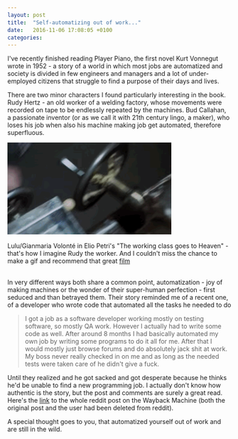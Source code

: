 ```yaml
---
layout: post
title:  "Self-automatizing out of work..."
date:   2016-11-06 17:08:05 +0100
categories:
---
```


<!-- La classe operaia Va in Paradiso + Baxter -->

I've recently finished reading Player Piano, the first novel Kurt Vonnegut wrote in 1952 - a story of a world in which most jobs are automatized and society is divided in few engineers and managers and a lot of under-employed citizens that struggle to find a purpose of their days and lives.

There are two minor characters I found particularly interesting in the book. Rudy Hertz - an old worker of a welding factory, whose movements were recorded on tape to be endlessly repeated by the machines. Bud Callahan, a passionate inventor (or as we call it with 21th century lingo, a maker), who loses his job when also his machine making job get automated, therefore superfluous.

![Lulu the tool - factory work](assets/classeOperaia-lulu.gif)
<figcaption>Lulu/Gianmaria Volonté in Elio Petri's "The working class goes to Heaven" - that's how I imagine Rudy the worker. And I couldn't miss the chance to make a gif and recommend that great <a href="https://en.wikipedia.org/wiki/The_Working_Class_Goes_to_Heaven">film</a></figcaption><br>


In very different ways both share a common point, automatization - joy of making machines or the wonder of their super-human perfection - first seduced and than betrayed them. Their story reminded me of a recent one, of a developer who wrote code that automated all the tasks he needed to do


 >I got a job as a software developer working mostly on testing software, so mostly QA work. However I actually had to write some code as well. After around 8 months I had basically automated my own job by writing some programs to do it all for me. After that I would mostly just browse forums and do absolutely jack shit at work. My boss never really checked in on me and as long as the needed tests were taken care of he didn't give a fuck.

Until they realized and he got sacked and got desperate because he thinks he'd be unable to find a new programming job. I actually don't know how authentic is the story, but the post and comments are surely a great read. Here's the [link](http://web.archive.org/web/20160523114950/https://www.reddit.com/r/cscareerquestions/comments/4km3yc/finally_fired_after_6_years/) to the whole reddit post on the Wayback Machine (both the original post and the user had been deleted from reddit).

A special thought goes to you, that automatized yourself out of work and are still in the wild.


<!-- A similar case, but on a hugely bigger scale, is what happened to Kodak. No

but on a much

een chosen to have his

Lately I've been often thinking about scenarios of post-work world. What I like the most is to speculate on actual effect that technological development might have in the near future - technological unemployment has all the ingredients to make

First because it's tangible, actually happening. Just going to a


looking at how more and more in place of cashiers we have rows of self-
makes me think of - although I've never heard of

I don't work in a supermarket, and



I guess mr. Ludd and his friends might have felt the same

real impact that actual technological -->
